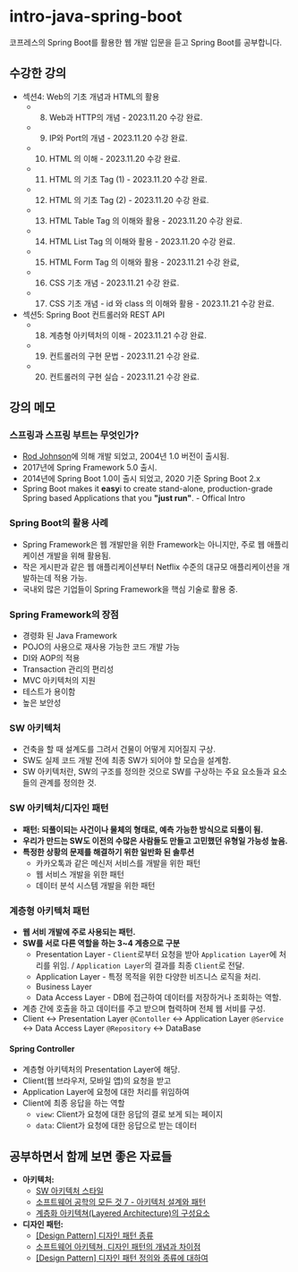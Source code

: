 # intro-java-spring-boot
코프레스의 Spring Boot를 활용한 웹 개발 입문을 듣고 Spring Boot를 공부합니다.

## 수강한 강의
- 섹션4: Web의 기초 개념과 HTML의 활용
  - 8. Web과 HTTP의 개념 - 2023.11.20 수강 완료.
  - 9. IP와 Port의 개념 - 2023.11.20 수강 완료.
  - 10. HTML 의 이해 - 2023.11.20 수강 완료.
  - 11. HTML 의 기초 Tag (1) - 2023.11.20 수강 완료.
  - 12. HTML 의 기초 Tag (2) - 2023.11.20 수강 완료.
  - 13. HTML Table Tag 의 이해와 활용 - 2023.11.20 수강 완료.
  - 14. HTML List Tag 의 이해와 활용 - 2023.11.20 수강 완료.
  - 15. HTML Form Tag 의 이해와 활용 - 2023.11.21 수강 완료,
  - 16. CSS 기초 개념 - 2023.11.21 수강 완료.
  - 17. CSS 기초 개념 - id 와 class 의 이해와 활용 - 2023.11.21 수강 완료.
- 섹션5: Spring Boot 컨트롤러와 REST API
  - 18. 계층형 아키텍처의 이해 - 2023.11.21 수강 완료.
  - 19. 컨트롤러의 구현 문법 - 2023.11.21 수강 완료.
  - 20. 컨트롤러의 구현 실습 - 2023.11.21 수강 완료.

## 강의 메모

### 스프링과 스프링 부트는 무엇인가?
- [Rod Johnson](https://twitter.com/springrod)에 의해 개발 되었고, 2004년 1.0 버전이 출시됨.
- 2017년에 Spring Framework 5.0 출시.
- 2014년에 Spring Boot 1.0이 출시 되었고, 2020 기준 Spring Boot 2.x
- Spring Boot makes it **easy**i to create stand-alone, production-grade Spring based Applications that you **"just run"**. - Offical Intro

### Spring Boot의 활용 사례
- Spring Framework은 웹 개발만을 위한 Framework는 아니지만, 주로 웹 애플리케이션 개발을 위해 활용됨.
- 작은 게시판과 같은 웹 애플리케이션부터 Netflix 수준의 대규모 애플리케이션을 개발하는데 적용 가능.
- 국내외 많은 기업들이 Spring Framework을 핵심 기술로 활용 중.

### Spring Framework의 장점
- 경령화 된 Java Framework
- POJO의 사용으로 재사용 가능한 코드 개발 가능
- DI와 AOP의 적용
- Transaction 관리의 편리성
- MVC 아키텍처의 지원
- 테스트가 용이함
- 높은 보안성

### SW 아키텍처
- 건축을 할 때 설계도를 그려서 건물이 어떻게 지어질지 구상.
- SW도 실제 코드 개발 전에 최종 SW가 되어야 할 모습을 설계함.
- SW 아키텍처란, SW의 구조를 정의한 것으로 SW를 구상하는 주요 요소들과 요소들의 관계를 정의한 것.

### SW 아키텍처/디자인 패턴
- **패턴: 되풀이되는 사건이나 물체의 형태로, 예측 가능한 방식으로 되풀이 됨.**
- **우리가 만드는 SW도 이전의 수많은 사람들도 만들고 고민했던 유형일 가능성 높음.**
- **특정한 상황의 문제를 해결하기 위한 일반화 된 솔루션**
  - 카카오톡과 같은 메신저 서비스를 개발을 위한 패턴
  - 웹 서비스 개발을 위한 패턴
  - 데이터 분석 시스템 개발을 위한 패턴

### 계층형 아키텍처 패턴
- **웹 서비 개발에 주로 사용되는 패턴.**
- **SW를 서로 다른 역할을 하는 3~4 계층으로 구분**
  - Presentation Layer - `Client`로부터 요청을 받아 `Application Layer`에 처리를 위임. / `Application Layer`의 결과를 최종 `Client`로 전달. 
  - Application Layer - 특정 목적을 위한 다양한 비즈니스 로직을 처리.
  - Business Layer 
  - Data Access Layer - DB에 접근하여 데이터를 저장하거나 조회하는 역할.
- 계층 간에 호출을 하고 데이터를 주고 받으며 협력하며 전체 웹 서비를 구성.
- Client  ↔ Presentation Layer `@Contoller`  ↔  Application Layer `@Service`  ↔  Data Access Layer `@Repository` ↔ DataBase

#### Spring Controller
- 계층형 아키텍처의 Presentation Layer에 해당.
- Client(웹 브라우저, 모바일 앱)의 요청을 받고
- Application Layer에 요청에 대한 처리를 위임하여
- Client에 최종 응답을 하는 역할
  - `view`: Client가 요청에 대한 응답의 결로 보게 되는 페이지
  - `data`: Client가 요청에 대한 응답으로 받는 데이터

## 공부하면서 함께 보면 좋은 자료들
- **아키텍처:**
  - [SW 아키텍처 스타일](https://mydream72.tistory.com/entry/%EC%95%8C%EA%B3%A0%EB%B3%B4%EB%8B%88-SW-%EC%95%84%ED%82%A4%ED%85%8D%EC%B2%98-%EC%8A%A4%ED%83%80%EC%9D%BC)
  - [소프트웨어 공학의 모든 것 7 - 아키텍처 설계와 패턴](https://mini-noriter.tistory.com/27)
  - [계층화 아키텍쳐(Layered Architecture)의 구성요소](https://walbatrossw.github.io/etc/2018/02/26/etc-layered-architecture.html)
- **디자인 패턴:**
  - [[Design Pattern] 디자인 패턴 종류](https://gmlwjd9405.github.io/2018/07/06/design-pattern.html)
  - [소프트웨어 아키텍쳐, 디자인 패턴의 개념과 차이점](https://velog.io/@toma/%EC%86%8C%ED%94%84%ED%8A%B8%EC%9B%A8%EC%96%B4-%EC%95%84%ED%82%A4%ED%85%8D%EC%B3%90%EB%94%94%EC%9E%90%EC%9D%B8-%ED%8C%A8%ED%84%B4%EC%9D%98-%EA%B0%9C%EB%85%90%EA%B3%BC-%EC%B0%A8%EC%9D%B4%EC%A0%90)
  - [[Design Pattern] 디자인 패턴 정의와 종류에 대하여](https://coding-factory.tistory.com/708)
